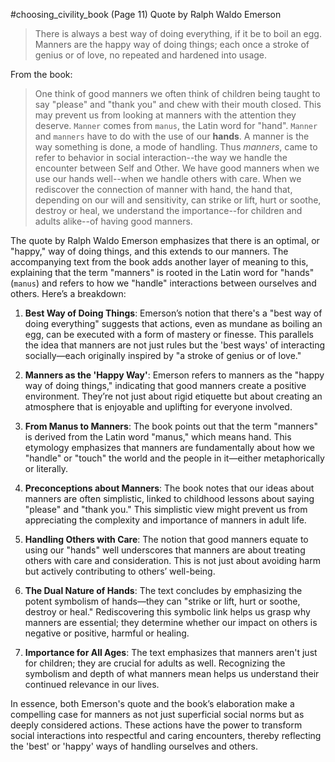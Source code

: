 #choosing_civility_book 
(Page 11)
Quote by Ralph Waldo Emerson
> There is always a best way of doing everything, if it be to boil an egg. Manners are the happy way of doing things; each once a stroke of genius or of love, no repeated and hardened into usage.

From the book:

> One think of good manners we often think of children being taught to say "please" and "thank you" and chew with their mouth closed. This may prevent us from looking at manners with the attention they deserve. `Manner` comes from `manus`, the Latin word for "hand". `Manner` and `manners` have to do with the use of our **hands**. A manner is the way something is done, a mode of handling. Thus *manners*, came to refer to behavior in social interaction--the way we handle the encounter between Self and Other. We have good manners when we use our hands well--when we handle others with care. When we rediscover the connection of manner with hand, the hand that, depending on our will and sensitivity, can strike or lift, hurt or soothe, destroy or heal, we understand the importance--for children and adults alike--of having good manners.

The quote by Ralph Waldo Emerson emphasizes that there is an optimal, or "happy," way of doing things, and this extends to our manners. The accompanying text from the book adds another layer of meaning to this, explaining that the term "manners" is rooted in the Latin word for "hands" (`manus`) and refers to how we "handle" interactions between ourselves and others. Here’s a breakdown:

1. **Best Way of Doing Things**: Emerson’s notion that there's a "best way of doing everything" suggests that actions, even as mundane as boiling an egg, can be executed with a form of mastery or finesse. This parallels the idea that manners are not just rules but the 'best ways' of interacting socially—each originally inspired by "a stroke of genius or of love."
    
2. **Manners as the 'Happy Way'**: Emerson refers to manners as the "happy way of doing things," indicating that good manners create a positive environment. They’re not just about rigid etiquette but about creating an atmosphere that is enjoyable and uplifting for everyone involved.
    
3. **From Manus to Manners**: The book points out that the term "manners" is derived from the Latin word "manus," which means hand. This etymology emphasizes that manners are fundamentally about how we "handle" or "touch" the world and the people in it—either metaphorically or literally.
    
4. **Preconceptions about Manners**: The book notes that our ideas about manners are often simplistic, linked to childhood lessons about saying "please" and "thank you." This simplistic view might prevent us from appreciating the complexity and importance of manners in adult life.
    
5. **Handling Others with Care**: The notion that good manners equate to using our "hands" well underscores that manners are about treating others with care and consideration. This is not just about avoiding harm but actively contributing to others’ well-being.
    
6. **The Dual Nature of Hands**: The text concludes by emphasizing the potent symbolism of hands—they can "strike or lift, hurt or soothe, destroy or heal." Rediscovering this symbolic link helps us grasp why manners are essential; they determine whether our impact on others is negative or positive, harmful or healing.
    
7. **Importance for All Ages**: The text emphasizes that manners aren't just for children; they are crucial for adults as well. Recognizing the symbolism and depth of what manners mean helps us understand their continued relevance in our lives.
    

In essence, both Emerson's quote and the book’s elaboration make a compelling case for manners as not just superficial social norms but as deeply considered actions. These actions have the power to transform social interactions into respectful and caring encounters, thereby reflecting the 'best' or 'happy' ways of handling ourselves and others.